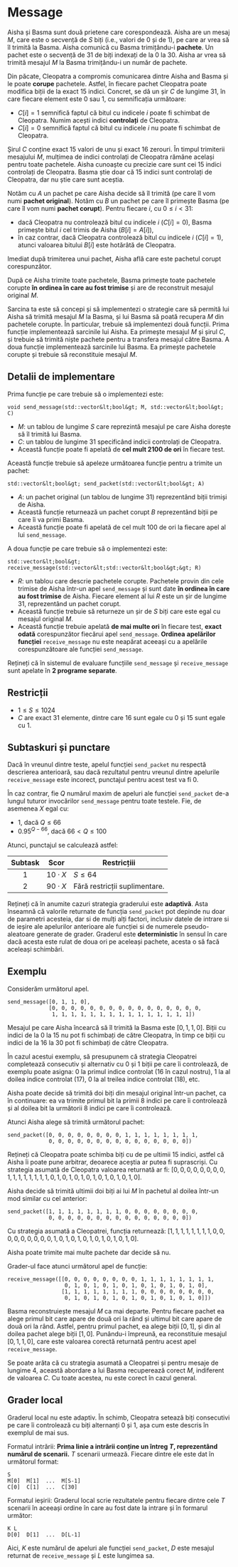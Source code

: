 # Message

Aisha și Basma sunt două prietene care corespondează. Aisha are un mesaj $M$, care este o secvență de $S$ biți (i.e., valori de 0 și de 1),
 pe care ar vrea să îl trimită la Basma. 
 Aisha comunică cu Basma trimițându-i **pachete**.
 Un pachet este o secvență de $31$ de biți indexați de la $0$ la $30$. Aisha ar vrea să trimită mesajul $M$ la Basma trimițându-i un număr de pachete.


Din păcate, Cleopatra a compromis comunicarea dintre Aisha and Basma
 și le poate **corupe** pachetele. Astfel, în fiecare pachet Cleopatra poate modifica biții de la exact $15$ indici. Concret, se dă un șir $C$ de lungime $31$,
 în care fiecare element este $0$ sau $1$, cu semnificația următoare:
* $C[i] = 1$
   semnifică faptul că bitul cu indicele $i$ poate fi schimbat de Cleopatra. Numim acești indici **controlați** de Cleopatra.
* $C[i] = 0$
   semnifică faptul că bitul cu indicele $i$ nu poate fi schimbat de Cleopatra.

Șirul $C$ conține exact $15$ valori de unu și exact $16$ zerouri.
În timpul trimiterii mesajului $M$, mulțimea de indici controlați de Cleopatra rămâne același pentru toate pachetele.
Aisha cunoaște cu precizie care sunt cei $15$ indici controlați de Cleopatra.
Basma știe doar că $15$ indici sunt controlați de Cleopatra, 
dar nu știe care sunt aceștia.


Notăm cu $A$ un pachet pe care Aisha decide să îl trimită
 (pe care îl vom numi **pachet original**).
Notăm cu $B$ un pachet pe care îl primește Basma
 (pe care îl vom numi **pachet corupt**).
Pentru fiecare $i$, cu $0 \leq i < 31$:
* dacă Cleopatra nu controlează bitul cu indicele $i$ ($C[i]=0$),
   Basma primește bitul $i$ cel trimis de Aisha ($B[i]=A[i]$),
* în caz contrar, dacă Cleopatra controlează bitul cu indicele $i$ ($C[i]=1$),
   atunci valoarea bitului $B[i]$ este hotărâtă de Cleopatra.

Imediat după trimiterea unui pachet,
 Aisha află care este pachetul corupt corespunzător.
 
 După ce Aisha trimite toate pachetele,
 Basma primește toate pachetele corupte **în ordinea în care au fost trimise**
 și are de reconstruit mesajul original $M$.

Sarcina ta este să concepi și să implementezi o strategie
 care să permită lui Aisha să trimită mesajul $M$ la Basma,
 și lui Basma să poată recupera $M$ din pachetele corupte.
În particular, trebuie să implementezi două funcții.
Prima funcție implementează sarcinile lui Aisha.
Ea primește mesajul $M$
 și șirul $C$,
 și trebuie să trimită niște pachete pentru a transfera mesajul către Basma.
A doua funcție implementează sarcinile lui Basma.
Ea primește pachetele corupte
 și trebuie să reconstituie mesajul $M$.

## Detalii de implementare

Prima funcție pe care trebuie să o implementezi este:

```
void send_message(std::vector&lt;bool&gt; M, std::vector&lt;bool&gt; C)
```

* $M$: un tablou de lungime $S$ care reprezintă mesajul pe care Aisha dorește să îl trimită lui Basma.
* $C$: un tablou de lungime $31$
   specificând indicii controlați de Cleopatra.
* Această funcție poate fi apelată de **cel mult 2100 de ori** în fiecare test.

Această funcție trebuie să apeleze următoarea funcție pentru a trimite un pachet:

```
std::vector&lt;bool&gt; send_packet(std::vector&lt;bool&gt; A)
```

* $A$: un pachet original (un tablou de lungime $31$)
   reprezentând biții trimiși de Aisha.
* Această funcție returnează un pachet corupt $B$
   reprezentând biții pe care îi va primi Basma.
* Această funcție poate fi apelată de cel mult $100$ de ori
   la fiecare apel al lui `send_message`.



A doua funcție pe care trebuie să o implementezi este:

```
std::vector&lt;bool&gt; receive_message(std::vector&lt;std::vector&lt;bool&gt;&gt; R)
```

* $R$: un tablou care descrie pachetele corupte.
  Pachetele provin din cele trimise de Aisha într-un apel `send_message` 
   și sunt date **în ordinea în care au fost trimise** de Aisha.
  Fiecare element al lui $R$ este un șir de lungime $31$, reprezentând un pachet corupt.
* Această funcție trebuie să returneze un șir de $S$ biți
   care este egal cu mesajul original $M$.
* Această funcție trebuie apelată **de mai multe ori** în fiecare test,
   **exact odată** corespunzător fiecărui apel `send_message`.
  **Ordinea** **apelărilor funcției** `receive_message` 
   nu este neapărat aceeași cu a apelările corespunzătoare ale funcției `send_message`.


Rețineți că în sistemul de evaluare funcțiile `send_message` și `receive_message` sunt apelate în **2 programe separate**.

## Restricții

* $1 \leq S \leq 1024$
* $C$ are exact $31$ elemente, dintre care $16$ sunt egale cu $0$ și $15$ sunt egale cu $1$.

## Subtaskuri și punctare

Dacă în vreunul dintre teste,
 apelul funcției ``send_packet`` nu respectă descrierea anterioară,
 sau dacă rezultatul pentru vreunul dintre apelurile `receive_message` este incorect,
 punctajul pentru acest test va fi $0$.

În caz contrar, fie $Q$ numărul maxim de apeluri ale funcției `send_packet`
 de-a lungul tuturor invocărilor `send_message` pentru toate testele.
Fie, de asemenea $X$ egal cu:
- $1$, dacă $Q \leq 66$
- $0.95 ^ {Q - 66}$, dacă $66 < Q \leq 100$

Atunci, punctajul se calculează astfel:


| Subtask | Scor  | Restricțiii |
| :-----: | :----: | ---------------------- |
| 1       | $10 \cdot X$ | $S \leq 64$
| 2       | $90 \cdot X$ | Fără restricții suplimentare.

Rețineți că în anumite cazuri strategia graderului este **adaptivă**.
Asta înseamnă că valorile returnate de funcția `send_packet` pot depinde
 nu doar de parametri acesteia, dar si de mulți alți factori, inclusiv datele de intrare si de ieșire ale apelurilor anterioare ale funcției si de numerele pseudo-aleatoare generate de grader. Graderul este **deterministic** în sensul în care dacă acesta este rulat de doua ori pe aceleași pachete, acesta o să facă aceleași schimbări.


## Exemplu

Considerăm următorul apel.

```
send_message([0, 1, 1, 0],
             [0, 0, 0, 0, 0, 0, 0, 0, 0, 0, 0, 0, 0, 0, 0, 0, 
              1, 1, 1, 1, 1, 1, 1, 1, 1, 1, 1, 1, 1, 1, 1])
```

Mesajul pe care Aisha încearcă să îl trimită la Basma este $[0, 1, 1, 0]$.
Biții cu indici de la $0$ la $15$ nu pot fi schimbați de către Cleopatra,
 în timp ce biții cu indici de la $16$ la $30$ pot fi schimbați de către Cleopatra.


În cazul acestui exemplu,
 să presupunem că strategia Cleopatrei completează consecutiv și alternativ cu $0$ și $1$ biții pe care îi controlează,
 de exemplu poate asigna:
 $0$ la primul indice controlat ($16$ în cazul nostru),
 $1$ la al doilea indice controlat ($17$),
 $0$ la al treilea indice controlat ($18$),
 etc.

Aisha poate decide să trimită doi biți din mesajul original într-un pachet, ca în continuare:
 ea va trimite primul bit la primii $8$ indici pe care îi controlează
 și al doilea bit la următorii $8$ indici pe care îi controlează.



Atunci Aisha alege să trimită următorul pachet:


```
send_packet([0, 0, 0, 0, 0, 0, 0, 0, 1, 1, 1, 1, 1, 1, 1, 1,
             0, 0, 0, 0, 0, 0, 0, 0, 0, 0, 0, 0, 0, 0, 0])
```

Rețineți că Cleopatra poate schimba biți cu de pe ultimii $15$ indici,
 astfel că Aisha îi poate pune arbitrar, deoarece aceștia ar putea fi suprascriși. 
 Cu strategia asumată de Cleopatra valoarea returnată ar fi:
 $[0, 0, 0, 0, 0, 0, 0, 0, 1, 1, 1, 1, 1, 1, 1, 1, 0, 1, 0, 1, 0, 1, 0, 1, 0, 1, 0, 1, 0, 1, 0]$.

Aisha decide să trimită ultimii doi biți ai lui $M$ în pachetul al doilea
 într-un mod similar cu cel anterior:

```
send_packet([1, 1, 1, 1, 1, 1, 1, 1, 0, 0, 0, 0, 0, 0, 0, 0,
             0, 0, 0, 0, 0, 0, 0, 0, 0, 0, 0, 0, 0, 0, 0])
```

Cu strategia asumată a Cleopatrei, funcția returnează:
 $[1, 1, 1, 1, 1, 1, 1, 1, 0, 0, 0, 0, 0, 0, 0, 0, 0, 1, 0, 1, 0, 1, 0, 1, 0, 1, 0, 1, 0, 1, 0]$.

Aisha poate trimite mai multe pachete dar decide să nu.


Grader-ul face atunci următorul apel de funcție:

```
receive_message([[0, 0, 0, 0, 0, 0, 0, 0, 1, 1, 1, 1, 1, 1, 1, 1,
                  0, 1, 0, 1, 0, 1, 0, 1, 0, 1, 0, 1, 0, 1, 0],
                 [1, 1, 1, 1, 1, 1, 1, 1, 0, 0, 0, 0, 0, 0, 0, 0,
                  0, 1, 0, 1, 0, 1, 0, 1, 0, 1, 0, 1, 0, 1, 0]])
```




Basma reconstruiește mesajul $M$ ca mai departe.
Pentru fiecare pachet ea alege primul bit care apare de două ori la rând
și ultimul bit care apare de două ori la rând.
Astfel, pentru primul pachet, ea alege biții $[0, 1]$, și din al doilea 
pachet alege biții $[1, 0]$.
Punându-i împreună, ea reconstituie mesajul $[0, 1, 1, 0]$,
care este valoarea corectă returnată pentru acest apel `receive_message`.

Se poate arăta că cu strategia asumată a Cleopatrei și pentru mesaje de lungime $4$,
 această abordare a lui Basma recuperează corect $M$, indiferent de valoarea $C$.
Cu toate acestea, nu este corect în cazul general.

## Grader local

Graderul local nu este adaptiv.
În schimb, Cleopatra setează biți consecutivi pe care îi controlează cu biți alternanți $0$ și $1$,
 așa cum este descris în exemplul de mai sus.


Formatul intrării: **Prima linie a intrării conține un întreg $T$,
 reprezentând numărul de scenarii.**
$T$ scenarii urmează. Fiecare dintre ele este dat în următorul format:

```
S
M[0]  M[1]  ...  M[S-1]
C[0]  C[1]  ...  C[30]
```

Formatul ieșirii:
Graderul local scrie rezultatele pentru fiecare dintre cele $T$ scenarii
 în aceeași ordine în care au fost date la intrare și în formarul următor:


```
K L
D[0]  D[1]  ...  D[L-1]
```

Aici, $K$ este numărul de apeluri ale funcției `send_packet`,
 $D$ este mesajul returnat de `receive_message`
 și $L$ este lungimea sa.



